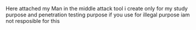 Here attached my Man in the middle attack tool i create only for my study purpose and penetration testing purpose if you use for illegal purpose iam not resposible for this 
